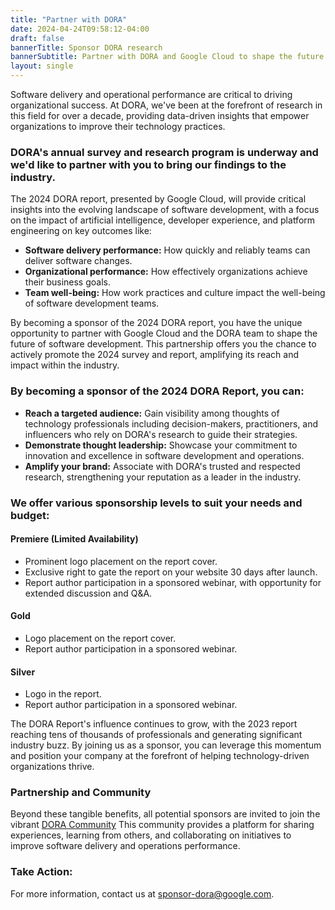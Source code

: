 ```yaml
---
title: "Partner with DORA"
date: 2024-04-24T09:58:12-04:00
draft: false
bannerTitle: Sponsor DORA research
bannerSubtitle: Partner with DORA and Google Cloud to shape the future of software development
layout: single
---
```

Software delivery and operational performance are critical to driving organizational success.  At DORA, we've been at the forefront of research in this field for over a decade, providing data-driven insights that empower organizations to improve their technology practices.

### DORA's annual survey and research program is underway and we'd like to partner with you to bring our findings to the industry.

The 2024 DORA report, presented by Google Cloud, will provide critical insights into the evolving landscape of software development, with a focus on the impact of artificial intelligence, developer experience, and platform engineering on key outcomes like:

* **Software delivery performance:** How quickly and reliably teams can deliver software changes.
* **Organizational performance:** How effectively organizations achieve their business goals.
* **Team well-being:** How work practices and culture impact the well-being of software development teams.

By becoming a sponsor of the 2024 DORA report, you have the unique opportunity to partner with Google Cloud and the DORA team to shape the future of software development. This partnership offers you the chance to actively promote the 2024 survey and report, amplifying its reach and impact within the industry.

### By becoming a sponsor of the 2024 DORA Report, you can:

* **Reach a targeted audience:** Gain visibility among thoughts of technology professionals including decision-makers, practitioners, and influencers who rely on DORA's research to guide their strategies.
* **Demonstrate thought leadership:** Showcase your commitment to innovation and excellence in software development and operations.
* **Amplify your brand:** Associate with DORA's trusted and respected research, strengthening your reputation as a leader in the industry.

### We offer various sponsorship levels to suit your needs and budget:

#### Premiere (Limited Availability)
* Prominent logo placement on the report cover.
* Exclusive right to gate the report on your website 30 days after launch.
* Report author participation in a sponsored webinar, with opportunity for extended discussion and Q&A.

#### Gold
* Logo placement on the report cover.
* Report author participation in a sponsored webinar.

#### Silver
* Logo in the report.
* Report author participation in a sponsored webinar.

The DORA Report's influence continues to grow, with the 2023 report reaching tens of thousands of professionals and generating significant industry buzz. By joining us as a sponsor, you can leverage this momentum and position your company at the forefront of helping technology-driven organizations thrive.

### Partnership and Community
Beyond these tangible benefits, all potential sponsors are invited to join the vibrant [DORA Community](https://dora.community) This community provides a platform for sharing experiences, learning from others, and collaborating on initiatives to improve software delivery and operations performance.

### Take Action:
For more information, contact us at [sponsor-dora@google.com](mailto:sponsor-dora@google.com).
